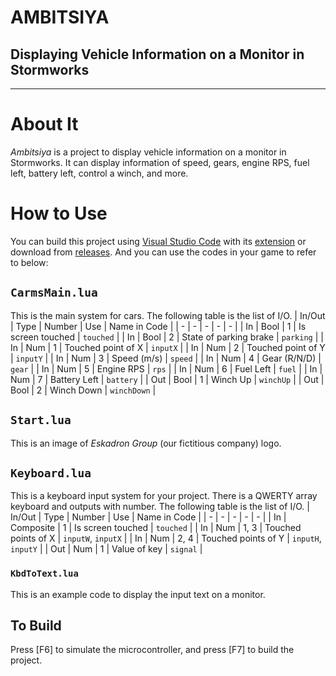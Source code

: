 # AMBITSIYA
## Displaying Vehicle Information on a Monitor in Stormworks
---
# About It
*Ambitsiya* is a project to display vehicle information on a monitor in Stormworks.
It can display information of speed, gears, engine RPS, fuel left, battery left, control a winch, and more.

# How to Use
You can build this project using [Visual Studio Code](https://code.visualstudio.com/download) with its [extension](https://marketplace.visualstudio.com/items?itemName=NameousChangey.lifeboatapi) or download from [releases](https://github.com/ra7n1k/ambitsiya/releases).
And you can use the codes in your game to refer to below:

## `CarmsMain.lua`
This is the main system for cars. The following table is the list of I/O.
| In/Out | Type | Number | Use | Name in Code |
| - | - | - | - | - |
| In | Bool | 1 | Is screen touched | `touched` |
| In | Bool | 2 | State of parking brake | `parking` |
| In | Num | 1 | Touched point of X | `inputX` |
| In | Num | 2 | Touched point of Y | `inputY` |
| In | Num | 3 | Speed (m/s) | `speed` |
| In | Num | 4 | Gear (R/N/D) | `gear` |
| In | Num | 5 | Engine RPS | `rps` |
| In | Num | 6 | Fuel Left | `fuel` |
| In | Num | 7 | Battery Left | `battery` |
| Out | Bool | 1 | Winch Up | `winchUp` |
| Out | Bool | 2 | Winch Down | `winchDown` |

## `Start.lua`
This is an image of *Eskadron Group* (our fictitious company) logo.

## `Keyboard.lua`
This is a keyboard input system for your project. There is a QWERTY array keyboard and outputs with number. The following table is the list of I/O.
| In/Out | Type | Number | Use | Name in Code |
| - | - | - | - | - |
| In | Composite | 1 | Is screen touched | `touched` |
| In | Num | 1, 3 | Touched points of X | `inputW`, `inputX` |
| In | Num | 2, 4 | Touched points of Y | `inputH`, `inputY` |
| Out | Num | 1 | Value of key | `signal` |

### `KbdToText.lua`
This is an example code to display the input text on a monitor.

## To Build
Press [F6] to simulate the microcontroller, and press [F7] to build the project.
